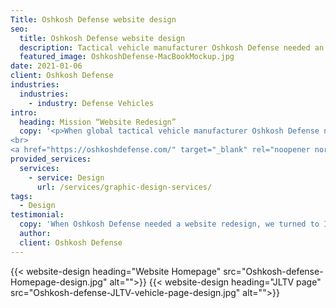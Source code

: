 ```yaml
---
Title: Oshkosh Defense website design
seo:
  title: Oshkosh Defense website design
  description: Tactical vehicle manufacturer Oshkosh Defense needed an experienced team for their website redesign, learn about our mission to deliver a modern website design!
  featured_image: OshkoshDefense-MacBookMockup.jpg
date: 2021-01-06
client: Oshkosh Defense
industries:
  industries:
    - industry: Defense Vehicles
intro: 
  heading: Mission “Website Redesign”
  copy: '<p>When global tactical vehicle manufacturer Oshkosh Defense needed an experienced team to lead their website redesign, we made it our mission to deliver! With a goal to modernize the design and functionality while adhering to existing brand standards, Insight created an easy-to-navigate site that showcases Oshkosh Defense’s stunning professional photography. Mobile-friendly layouts and secondary menu bars now allow viewers to seamlessly delve into Oshkosh Defense’s extensive content. From their impressive line-up of military vehicles to a new community section highlighting their significant philanthropic contributions, Oshkosh Defense’s reputable brand and honorable purpose shines through in this website redesign.</p>
<br>
<a href="https://oshkoshdefense.com/" target="_blank" rel="noopener noreferrer" class="btn btn-primary">View Website</a>'
provided_services:
  services:
    - service: Design
      url: /services/graphic-design-services/
tags:
  - Design
testimonial: 
  copy: 'When Oshkosh Defense needed a website redesign, we turned to Insight Creative, Inc. to create a more modern design with increased functionality throughout our pages and menus. Their design helped highlight primary areas of our business including our portfolio of vehicles, advanced technologies and community support, so viewers can visit the most important pages on the website first. Not only does the site look great, but the team was efficient and used weekly meetings to ensure our website was done on time and on budget!'
  author:
  client: Oshkosh Defense
---
```


<div class="wrapper-md">
{{< website-design heading="Website Homepage" src="Oshkosh-defense-Homepage-design.jpg" alt="">}}
{{< website-design heading="JLTV page" src="Oshkosh-defense-JLTV-vehicle-page-design.jpg" alt="">}}
</div>
